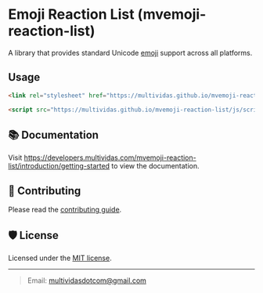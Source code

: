 # Emoji Reaction List (mvemoji-reaction-list)

A library that provides standard Unicode [emoji](https://en.wikipedia.org/wiki/Emoji) support across all platforms.

## Usage

```html
<link rel="stylesheet" href="https://multividas.github.io/mvemoji-reaction-list/css/mvemoji-reaction-list.css">
```

```html
<script src="https://multividas.github.io/mvemoji-reaction-list/js/script.js"></script>
```

## 📚 Documentation

Visit <https://developers.multividas.com/mvemoji-reaction-list/introduction/getting-started> to view the documentation.

## 🤝 Contributing

Please read the [contributing guide](https://github.com/multividas/.github/blob/main/CONTRIBUTING.md).

## 🛡️ License

Licensed under the [MIT license](https://github.com/multividas/.github/blob/main/LICENSE).

---

> Email: multividasdotcom@gmail.com
